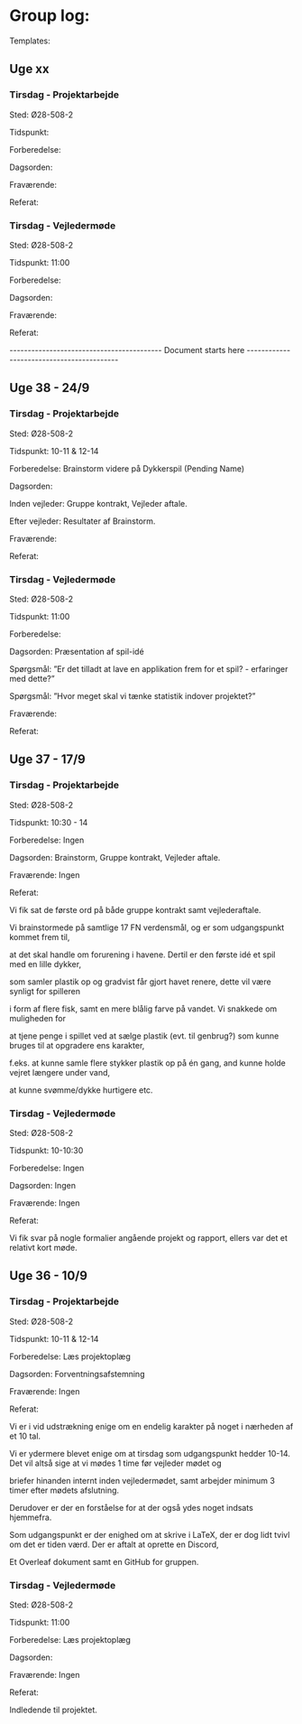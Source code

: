 # Group log:

Templates:

## Uge xx

### Tirsdag - Projektarbejde

Sted: Ø28-508-2

Tidspunkt: 

Forberedelse:

Dagsorden:

Fraværende: 

Referat:

### Tirsdag - Vejledermøde

Sted: Ø28-508-2

Tidspunkt: 11:00

Forberedelse: 

Dagsorden: 

Fraværende: 

Referat:

------------------------------------------ Document starts here ------------------------------------------

## Uge 38 - 24/9
### Tirsdag - Projektarbejde

Sted: Ø28-508-2

Tidspunkt: 10-11 & 12-14

Forberedelse: Brainstorm videre på Dykkerspil (Pending Name)

Dagsorden:

Inden vejleder: Gruppe kontrakt, Vejleder aftale.

Efter vejleder: Resultater af Brainstorm.

Fraværende: 

Referat:

### Tirsdag - Vejledermøde

Sted: Ø28-508-2

Tidspunkt: 11:00

Forberedelse: 

Dagsorden: Præsentation af spil-idé

Spørgsmål: ”Er det tilladt at lave en applikation frem for et spil? - erfaringer med dette?”

Spørgsmål: ”Hvor meget skal vi tænke statistik indover projektet?”

Fraværende: 

Referat:



## Uge 37 - 17/9

### Tirsdag - Projektarbejde

Sted: Ø28-508-2

Tidspunkt: 10:30 - 14

Forberedelse: Ingen

Dagsorden: Brainstorm, Gruppe kontrakt, Vejleder aftale.

Fraværende: Ingen

Referat:

Vi fik sat de første ord på både gruppe kontrakt samt vejlederaftale.

Vi brainstormede på samtlige 17 FN verdensmål, og er som udgangspunkt kommet frem til, 

at det skal handle om forurening i havene. Dertil er den første idé et spil med en lille dykker, 

som samler plastik op og gradvist får gjort havet renere, dette vil være synligt for spilleren 

i form af flere fisk, samt en mere blålig farve på vandet. Vi snakkede om muligheden for 

at tjene penge i spillet ved at sælge plastik (evt. til genbrug?) som kunne bruges til at opgradere ens karakter, 

f.eks. at kunne samle flere stykker plastik op på én gang, and kunne holde vejret længere under vand, 

at kunne svømme/dykke hurtigere etc.

### Tirsdag - Vejledermøde

Sted: Ø28-508-2

Tidspunkt: 10-10:30

Forberedelse: Ingen

Dagsorden:  Ingen

Fraværende: Ingen

Referat:

Vi fik svar på nogle formalier angående projekt og rapport, ellers var det et relativt kort møde.



## Uge 36 - 10/9

### Tirsdag - Projektarbejde

Sted: Ø28-508-2

Tidspunkt: 10-11 & 12-14

Forberedelse: Læs projektoplæg

Dagsorden: Forventningsafstemning

Fraværende: Ingen

Referat: 

Vi er i vid udstrækning enige om en endelig karakter på noget i nærheden af et 10 tal.

Vi er ydermere blevet enige om at tirsdag som udgangspunkt hedder 10-14. Det vil altså sige at vi mødes 1 time før vejleder mødet og 

briefer hinanden internt inden vejledermødet, samt arbejder minimum 3 timer efter mødets afslutning. 

Derudover er der en forståelse for at der også ydes noget indsats hjemmefra.

Som udgangspunkt er der enighed om at skrive i LaTeX, der er dog lidt tvivl om det er tiden værd. Der er aftalt at oprette en Discord, 

Et Overleaf dokument samt en GitHub for gruppen.

### Tirsdag - Vejledermøde

Sted: Ø28-508-2

Tidspunkt: 11:00

Forberedelse: Læs projektoplæg

Dagsorden: 

Fraværende: Ingen

Referat: 

Indledende til projektet.
